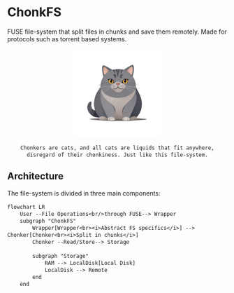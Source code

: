 # ChonkFS

FUSE file-system that split files in chunks and save them remotely.
Made for protocols such as torrent based systems. 

<center>
    <img src="./assets/chonker.png" alt="avatar" width="200"/>


    Chonkers are cats, and all cats are liquids that fit anywhere, disregard of their chonkiness. Just like this file-system.
</center>

## Architecture

The file-system is divided in three main components:

```mermaid
flowchart LR
    User --File Operations<br/>through FUSE--> Wrapper
    subgraph "ChonkFS"
        Wrapper[Wrapper<br><i>Abstract FS specifics</i>] --> Chonker[Chonker<br><i>Split in chunks</i>]
        Chonker --Read/Store--> Storage

        subgraph "Storage"
            RAM --> LocalDisk[Local Disk] 
            LocalDisk --> Remote
        end
    end
```